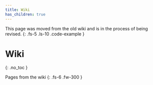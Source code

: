 ```yaml
---
title: Wiki
has_children: true
---
```


This page was moved from the old wiki and is in the process of being revised.
{: .fs-5 .ls-10 .code-example }

# Wiki
{: .no_toc }

Pages from the wiki
{: .fs-6 .fw-300 }

